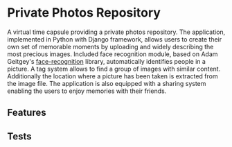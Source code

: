 # Private Photos Repository
A virtual time capsule providing a private photos repository. The application, implemented in Python with Django framework, allows users to create their own set of memorable moments by uploading and widely describing the most precious images. Included face recognition module, based on Adam Geitgey's [face-recognition](https://github.com/ageitgey/face_recognition) library, automatically identifies people in a picture. A tag system allows to find a group of images with similar content. Additionally the location where a picture has been taken is extracted from the image file. The application is also equipped with a sharing system enabling the users to enjoy memories with their friends.
## Features

## Tests
